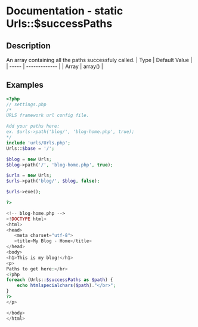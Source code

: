 # Documentation - static Urls::$successPaths
## Description
An array containing all the paths successfuly called.
|  Type | Default Value |
| ----- | ------------- |
| Array |    array()    |
## Examples
```PHP
<?php
// settings.php
/*
URLS framework url config file.

Add your paths here:
ex. $urls->path('blog/', 'blog-home.php', true);
*/
include 'urls/Urls.php';
Urls::$base = '/';

$blog = new Urls;
$blog->path('/', 'blog-home.php', true);

$urls = new Urls;
$urls->path('blog/', $blog, false);

$urls->exe();

?>
```

```PHP
<!-- blog-home.php -->
<!DOCTYPE html>
<html>
<head>
   <meta charset="utf-8">
   <title>My Blog - Home</title>
</head>
<body>
<h1>This is my blog!</h1>
<p>
Paths to get here:</br>
<?php
foreach (Urls::$successPaths as $path) {
    echo htmlspecialchars($path)."</br>";
}
?>
</p>

</body>
</html>
```
